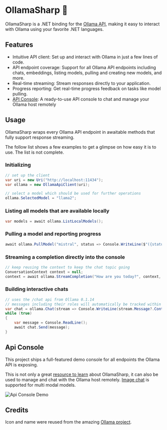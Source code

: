 # OllamaSharp 🦙

OllamaSharp is a .NET binding for the [Ollama API](https://github.com/jmorganca/ollama/blob/main/docs/api.md), making it easy to interact with Ollama using your favorite .NET languages.

## Features

- Intuitive API client: Set up and interact with Ollama in just a few lines of code.
- API endpoint coverage: Support for all Ollama API endpoints including chats, embeddings, listing models, pulling and creating new models, and more.
- Real-time streaming: Stream responses directly to your application.
- Progress reporting: Get real-time progress feedback on tasks like model pulling.
- [API Console](#api-console): A ready-to-use API console to chat and manage your Ollama host remotely

## Usage

OllamaSharp wraps every Ollama API endpoint in awaitable methods that fully support response streaming.

The follow list shows a few examples to get a glimpse on how easy it is to use. The list is not complete.

### Initializing

```csharp
// set up the client
var uri = new Uri("http://localhost:11434");
var ollama = new OllamaApiClient(uri);

// select a model which should be used for further operations
ollama.SelectedModel = "llama2";
```

### Listing all models that are available locally

```csharp
var models = await ollama.ListLocalModels();
```

### Pulling a model and reporting progress

```csharp
await ollama.PullModel("mistral", status => Console.WriteLine($"({status.Percent}%) {status.Status}"));
```

### Streaming a completion directly into the console

```csharp
// keep reusing the context to keep the chat topic going
ConversationContext context = null;
context = await ollama.StreamCompletion("How are you today?", context, stream => Console.Write(stream.Response));
```

### Building interactive chats

```csharp
// uses the /chat api from Ollama 0.1.14
// messages including their roles will automatically be tracked within the chat object
var chat = ollama.Chat(stream => Console.WriteLine(stream.Message?.Content ?? ""));
while (true)
{
    var message = Console.ReadLine();
    await chat.Send(message);
}
```

## Api Console

This project ships a full-featured demo console for all endpoints the Ollama API is exposing.

This is not only a great [resource to learn](/OllamaApiConsole/Demos) about OllamaSharp, it can also be used to manage and chat with the Ollama host remotely. [Image chat](https://github.com/awaescher/OllamaSharp/blob/main/docs/imagechat.png) is supported for multi modal models.

![Api Console Demo](https://github.com/awaescher/OllamaSharp/blob/main/docs/demo.gif)

## Credits

Icon and name were reused from the amazing [Ollama project](https://github.com/jmorganca/ollama).
